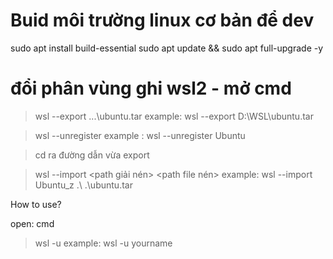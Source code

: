 # Buid môi trường linux cơ bản để dev

sudo apt install build-essential
sudo apt update && sudo apt full-upgrade -y

# đổi phân vùng ghi wsl2 - mở cmd


>wsl --export <name distro> ...\ubuntu.tar
	example:  wsl --export D:\WSL\ubuntu.tar

>wsl --unregister <name distro>
	example : wsl --unregister Ubuntu

>cd ra đường dẫn vừa export

>wsl --import <new name distro> <path giải nén> <path file nén>
	example: wsl --import Ubuntu_z .\ .\ubuntu.tar

How to use?

open: cmd
> wsl -u <username>
	example: wsl -u yourname
